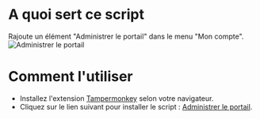 # A quoi sert ce script

Rajoute un élément "Administrer le portail" dans le menu "Mon compte".
![Administrer le portail](https://jeromemtl.github.io/e-sidoc_userscript/image/exemple.png)

# Comment l'utiliser

* Installez l'extension [Tampermonkey](https://www.tampermonkey.net/) selon votre navigateur.
* Cliquez sur le lien suivant pour installer le script : [Administrer le portail](https://jeromemtl.github.io/e-sidoc_userscript/e-sidoc_admin_btn.user.js).
